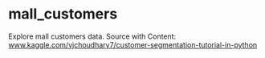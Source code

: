# mall_customers
Explore mall customers data.
Source with Content: www.kaggle.com/vjchoudhary7/customer-segmentation-tutorial-in-python
